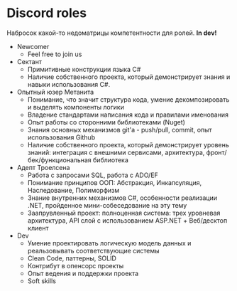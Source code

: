 # Discord roles

Набросок какой-то недоматрицы компетентности для ролей. **In dev!**

- Newcomer
  - Feel free to join us
- Сектант
  - Примитивные конструкции языка C#
  - Наличие собственного проекта, который демонстрирует знания и навыки использования C#.
- Опытный юзер Метанита
  - Понимание, что значит структура кода, умение декомпозировать и выделять компоненты логики
  - Владение стандартами написания кода и правилами именования
  - Опыт работы со сторонними библиотеками (Nuget)
  - Знания основных механизмов git'а - push/pull, commit, опыт использования Github
  - Наличие собственного проекта, который демонстрирует уровень знаний: интеграция с внешними сервисами, архитектура, фронт/бек/функциональная библиотека
- Адепт Троелсена
  - Работа с запросами SQL, работа с ADO/EF
  - Понимание принципов ООП: Абстракция, Инкапсуляция, Наследование, Полиморфизм
  - Знание внутренних механизмов C#, особенности реализации .NET, пройденное мини-собеседование на эту тему
  - Заапрувленный проект: полноценная система: трех уровневая архитектура, API слой с использованием ASP.NET + Веб/десктоп клиент
- Dev
  - Умение проектировать логическую модель данных и реальзовывать соответствующие системы
  - Clean Code, паттерны, SOLID
  - Контрибут в опенсорс проекты
  - Опыт ведения и поддержки проекта
  - Soft skills
